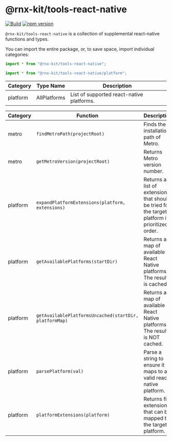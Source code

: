 <!--remove-block start-->

# @rnx-kit/tools-react-native

[![Build](https://github.com/microsoft/rnx-kit/actions/workflows/build.yml/badge.svg)](https://github.com/microsoft/rnx-kit/actions/workflows/build.yml)
[![npm version](https://img.shields.io/npm/v/@rnx-kit/tools-react-native)](https://www.npmjs.com/package/@rnx-kit/tools-react-native)

<!--remove-block end-->

`@rnx-kit/tools-react-native` is a collection of supplemental react-native
functions and types.

You can import the entire package, or, to save space, import individual
categories:

```typescript
import * from "@rnx-kit/tools-react-native";

import * from "@rnx-kit/tools-react-native/platform";
```

<!-- The following table can be updated by running `yarn update-readme` -->
<!-- @rnx-kit/api start -->

| Category | Type Name    | Description                               |
| -------- | ------------ | ----------------------------------------- |
| platform | AllPlatforms | List of supported react-native platforms. |

| Category | Function                                               | Description                                                                                     |
| -------- | ------------------------------------------------------ | ----------------------------------------------------------------------------------------------- |
| metro    | `findMetroPath(projectRoot)`                           | Finds the installation path of Metro.                                                           |
| metro    | `getMetroVersion(projectRoot)`                         | Returns Metro version number.                                                                   |
| platform | `expandPlatformExtensions(platform, extensions)`       | Returns a list of extensions that should be tried for the target platform in prioritized order. |
| platform | `getAvailablePlatforms(startDir)`                      | Returns a map of available React Native platforms. The result is cached.                        |
| platform | `getAvailablePlatformsUncached(startDir, platformMap)` | Returns a map of available React Native platforms. The result is NOT cached.                    |
| platform | `parsePlatform(val)`                                   | Parse a string to ensure it maps to a valid react-native platform.                              |
| platform | `platformExtensions(platform)`                         | Returns file extensions that can be mapped to the target platform.                              |

<!-- @rnx-kit/api end -->
